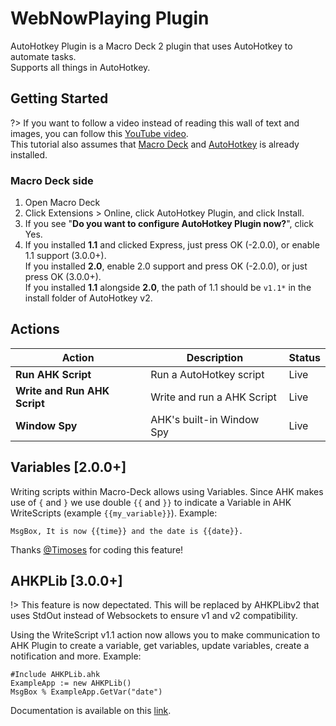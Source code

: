 # WebNowPlaying Plugin

AutoHotkey Plugin is a Macro Deck 2 plugin that uses AutoHotkey to automate tasks.\
Supports all things in AutoHotkey.

## Getting Started

?> If you want to follow a video instead of reading this wall of text and images, you can follow this [YouTube video](https://www.youtube.com/watch?v=bgWrXzHLZd4).\
This tutorial also assumes that [Macro Deck](https://macro-deck.app) and [AutoHotkey](https://autohotkey.com) is already installed.

### Macro Deck side

1. Open Macro Deck
2. Click Extensions > Online, click AutoHotkey Plugin, and click Install.
3. If you see "**Do you want to configure AutoHotkey Plugin now?**", click Yes.
4. If you installed **1.1** and clicked Express, just press OK (-2.0.0), or enable 1.1 support (3.0.0+).\
   If you installed **2.0**, enable 2.0 support and press OK (-2.0.0), or just press OK (3.0.0+).\
   If you installed **1.1** alongside **2.0**, the path of 1.1 should be `v1.1*` in the install folder of AutoHotkey v2.

## Actions

| **Action**                   | **Description**            | **Status** |
| ---------------------------- | -------------------------- | ---------- |
| **Run AHK Script**           | Run a AutoHotkey script    | Live       |
| **Write and Run AHK Script** | Write and run a AHK Script | Live       |
| **Window Spy**               | AHK's built-in Window Spy  | Live       |

## Variables \[2.0.0+]

Writing scripts within Macro-Deck allows using Variables. Since AHK makes use of `{` and `}` we use double `{{` and `}}` to indicate a Variable in AHK WriteScripts (example `{{my_variable}}`). Example:

```ahk
MsgBox, It is now {{time}} and the date is {{date}}.
```

Thanks [@Timoses](https://github.com/Timoses) for coding this feature!

## AHKPLib \[3.0.0+]

!> This feature is now depectated. This will be replaced by AHKPLibv2 that uses StdOut instead of Websockets to ensure v1 and v2 compatibility.

Using the WriteScript v1.1 action now allows you to make communication to AHK Plugin to create a variable, get variables, update variables, create a notification and more. Example:

```ahk
#Include AHKPLib.ahk
ExampleApp := new AHKPLib()
MsgBox % ExampleApp.GetVar("date")
```

Documentation is available on this [link](https://github.com/jbcarreon123/MacroDeck2-AHKPlugin/tree/AHKPLib).
